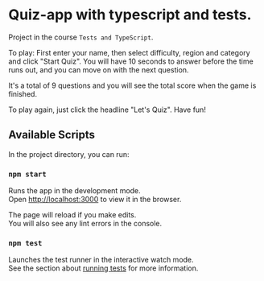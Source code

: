 # Quiz-app with typescript and tests.

Project in the course `Tests and TypeScript`.

To play: First enter your name, then select difficulty, region and category and click "Start Quiz".
You will have 10 seconds to answer before the time runs out, and you can move on with the next question.

It's a total of 9 questions and you will see the total score when the game is finished.

To play again, just click the headline "Let's Quiz". Have fun!

## Available Scripts

In the project directory, you can run:

### `npm start`

Runs the app in the development mode.\
Open [http://localhost:3000](http://localhost:3000) to view it in the browser.

The page will reload if you make edits.\
You will also see any lint errors in the console.

### `npm test`

Launches the test runner in the interactive watch mode.\
See the section about [running tests](https://facebook.github.io/create-react-app/docs/running-tests) for more information.
